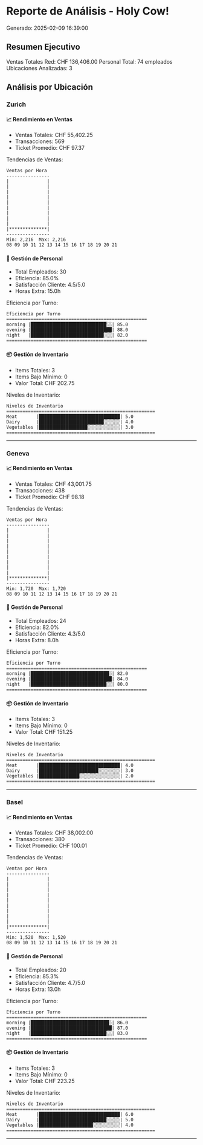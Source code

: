 # Reporte de Análisis - Holy Cow!
Generado: 2025-02-09 16:39:00

## Resumen Ejecutivo

Ventas Totales Red: CHF 136,406.00
Personal Total: 74 empleados
Ubicaciones Analizadas: 3

## Análisis por Ubicación

### Zurich

#### 📈 Rendimiento en Ventas
- Ventas Totales: CHF 55,402.25
- Transacciones: 569
- Ticket Promedio: CHF 97.37

Tendencias de Ventas:
```
Ventas por Hora
----------------
|              |
|              |
|              |
|              |
|              |
|              |
|              |
|              |
|              |
|**************|
----------------
Min: 2,216  Max: 2,216
08 09 10 11 12 13 14 15 16 17 18 19 20 21
```

#### 👥 Gestión de Personal
- Total Empleados: 30
- Eficiencia: 85.0%
- Satisfacción Cliente: 4.5/5.0
- Horas Extra: 15.0h

Eficiencia por Turno:
```
Eficiencia por Turno
====================================================
morning |████████████████████████████░░| 85.0
evening |██████████████████████████████| 88.0
night   |███████████████████████████░░░| 82.0
====================================================
```

#### 📦 Gestión de Inventario
- Items Totales: 3
- Items Bajo Mínimo: 0
- Valor Total: CHF 202.75

Niveles de Inventario:
```
Niveles de Inventario
=======================================================
Meat       |██████████████████████████████| 5.0
Dairy      |████████████████████████░░░░░░| 4.0
Vegetables |██████████████████░░░░░░░░░░░░| 3.0
=======================================================
```

---

### Geneva

#### 📈 Rendimiento en Ventas
- Ventas Totales: CHF 43,001.75
- Transacciones: 438
- Ticket Promedio: CHF 98.18

Tendencias de Ventas:
```
Ventas por Hora
----------------
|              |
|              |
|              |
|              |
|              |
|              |
|              |
|              |
|              |
|**************|
----------------
Min: 1,720  Max: 1,720
08 09 10 11 12 13 14 15 16 17 18 19 20 21
```

#### 👥 Gestión de Personal
- Total Empleados: 24
- Eficiencia: 82.0%
- Satisfacción Cliente: 4.3/5.0
- Horas Extra: 8.0h

Eficiencia por Turno:
```
Eficiencia por Turno
====================================================
morning |█████████████████████████████░| 82.0
evening |██████████████████████████████| 84.0
night   |████████████████████████████░░| 80.0
====================================================
```

#### 📦 Gestión de Inventario
- Items Totales: 3
- Items Bajo Mínimo: 0
- Valor Total: CHF 151.25

Niveles de Inventario:
```
Niveles de Inventario
=======================================================
Meat       |██████████████████████████████| 4.0
Dairy      |██████████████████████░░░░░░░░| 3.0
Vegetables |███████████████░░░░░░░░░░░░░░░| 2.0
=======================================================
```

---

### Basel

#### 📈 Rendimiento en Ventas
- Ventas Totales: CHF 38,002.00
- Transacciones: 380
- Ticket Promedio: CHF 100.01

Tendencias de Ventas:
```
Ventas por Hora
----------------
|              |
|              |
|              |
|              |
|              |
|              |
|              |
|              |
|              |
|**************|
----------------
Min: 1,520  Max: 1,520
08 09 10 11 12 13 14 15 16 17 18 19 20 21
```

#### 👥 Gestión de Personal
- Total Empleados: 20
- Eficiencia: 85.3%
- Satisfacción Cliente: 4.7/5.0
- Horas Extra: 13.0h

Eficiencia por Turno:
```
Eficiencia por Turno
====================================================
morning |█████████████████████████████░| 86.0
evening |██████████████████████████████| 87.0
night   |████████████████████████████░░| 83.0
====================================================
```

#### 📦 Gestión de Inventario
- Items Totales: 3
- Items Bajo Mínimo: 0
- Valor Total: CHF 223.25

Niveles de Inventario:
```
Niveles de Inventario
=======================================================
Meat       |██████████████████████████████| 6.0
Dairy      |█████████████████████████░░░░░| 5.0
Vegetables |████████████████████░░░░░░░░░░| 4.0
=======================================================
```

---
